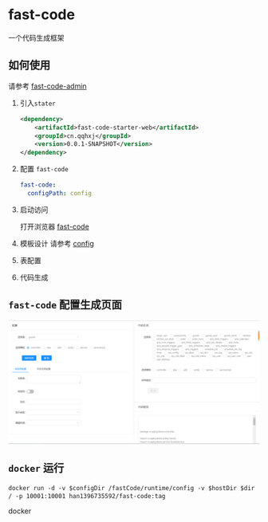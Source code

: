 # fast-code

一个代码生成框架

## 如何使用

请参考 [fast-code-admin](fast-code-admin)
1. 引入`stater`
    ```xml
    <dependency>
        <artifactId>fast-code-starter-web</artifactId>
        <groupId>cn.qqhxj</groupId>
        <version>0.0.1-SNAPSHOT</version>
    </dependency>
    ```

2. 配置 `fast-code`
    ```yaml
    fast-code:
      configPath: config
    
    ```

3. 启动访问

    打开浏览器 [fast-code](http://localhost:8080/fastCode)
    
4. 模板设计
    请参考 [config](config)
5. 表配置

6. 代码生成

## `fast-code` 配置生成页面
![fast-code](demo.png)

## `docker` 运行
```shell script
docker run -d -v $configDir /fastCode/runtime/config -v $hostDir $dir / -p 10001:10001 han1396735592/fast-code:tag
```
docker 
